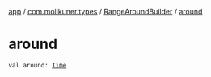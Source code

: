 [app](../../index.md) / [com.molikuner.types](../index.md) / [RangeAroundBuilder](index.md) / [around](./around.md)

# around

`val around: `[`Time`](../-time/index.md)